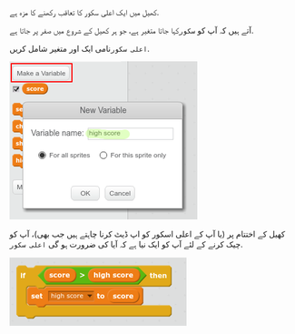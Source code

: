 کھیل میں ایک اعلی سکور کا تعاقب رکھنے کا مزہ ہے.

آتے ہیں کہ آپ کو `سکور`کہا جاتا متغیر ہے، جو ہر کھیل کے شروع میں صفر پر جاتا ہے.

`اعلی سکور`نامی ایک اور متغیر شامل کریں.

![اسکرین شاٹ](images/make-high-score-variable.png)

کھیل کے اختتام پر (یا آپ کے اعلی اسکور کو اپ ڈیٹ کرنا چاہتے ہیں جب بھی)، آپ کو چیک کرنے کے لئے آپ کو ایک نیا ہے کہ آیا کی ضرورت ہو گی `اعلی سکور`.

![اسکرین شاٹ](images/check-for-high-score.png)